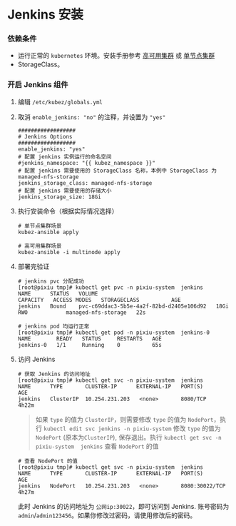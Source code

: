 # Jenkins 安装

### 依赖条件

- 运行正常的 `kubernetes` 环境。安装手册参考 [高可用集群](../install/multinode.md) 或 [单节点集群](../install/all-in-one.md)
- StorageClass。

### 开启 Jenkins 组件

1. 编辑 `/etc/kubez/globals.yml`

2. 取消 `enable_jenkins: "no"` 的注释，并设置为 `"yes"`

    ```shell
    ##################
    # Jenkins Options
    ##################
    enable_jenkins: "yes"
    # 配置 jenkins 实例运行的命名空间
    #jenkins_namespace: "{{ kubez_namespace }}"
    # 配置 jenkins 需要使用的 StorageClass 名称，本例中 StorageClass 为 managed-nfs-storage
    jenkins_storage_class: managed-nfs-storage
    # 配置 jenkins 需要使用的存储大小
    jenkins_storage_size: 18Gi
    ```

3. 执行安装命令（根据实际情况选择）

    ```shell
    # 单节点集群场景
    kubez-ansible apply

    # 高可用集群场景
    kubez-ansible -i multinode apply
    ```

4. 部署完验证

    ```shell
    # jenkins pvc 分配成功
    [root@pixiu tmp]# kubectl get pvc -n pixiu-system  jenkins
    NAME      STATUS   VOLUME                                     CAPACITY   ACCESS MODES   STORAGECLASS          AGE
    jenkins   Bound    pvc-c69ddac3-5b5e-4a2f-82bd-d2405e106d92   18Gi       RWO            managed-nfs-storage   22s

    # jenkins pod 均运行正常
    [root@pixiu tmp]# kubectl get pod -n pixiu-system  jenkins-0
    NAME        READY   STATUS     RESTARTS   AGE
    jenkins-0   1/1     Running    0          65s
    ```

5. 访问 Jenkins

    ```shell
    # 获取 Jenkins 的访问地址
    [root@pixiu tmp]# kubectl get svc -n pixiu-system  jenkins
    NAME      TYPE       CLUSTER-IP      EXTERNAL-IP   PORT(S)          AGE
    jenkins   ClusterIP  10.254.231.203   <none>       8080/TCP        4h22m
    ```

   > 如果 `type` 的值为 `ClusterIP`，则需要修改 `type` 的值为 `NodePort`，执行 `kubectl edit svc jenkins -n pixiu-system` 修改 `type` 的值为 `NodePort` (原本为`ClusterIP`), 保存退出。执行 `kubectl get svc -n pixiu-system  jenkins` 查看 `NodePort` 的值

    ```shell
    # 查看 NodePort 的值
    [root@pixiu tmp]# kubectl get svc -n pixiu-system  jenkins
    NAME      TYPE       CLUSTER-IP      EXTERNAL-IP   PORT(S)          AGE
    jenkins   NodePort   10.254.231.203   <none>       8080:30022/TCP   4h27m
    ```

   此时 Jenkins 的访问地址为 `公网ip:30022`，即可访问到 Jenkins. 账号密码为 `admin`/`admin123456`。如果你修改过密码，请使用修改后的密码。
